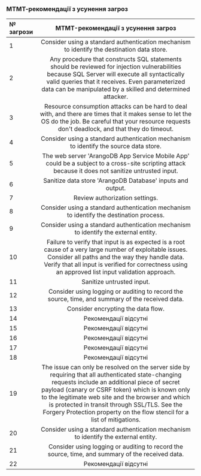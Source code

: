 ### МТМТ-рекомендації з усунення загроз

| № загрози | MTMT-рекомендації з усунення загроз | 
| :- | :-: |
| 1 | Consider using a standard authentication mechanism to identify the destination data store.|
| 2 | Any procedure that constructs SQL statements should be reviewed for injection vulnerabilities because SQL Server will execute all syntactically valid queries that it receives. Even parameterized data can be manipulated by a skilled and determined attacker.|
| 3 | Resource consumption attacks can be hard to deal with, and there are times that it makes sense to let the OS do the job. Be careful that your resource requests don't deadlock, and that they do timeout.|
| 4 | Consider using a standard authentication mechanism to identify the source data store.|
| 5 | The web server 'ArangoDB App Service Mobile App' could be a subject to a cross-site scripting attack because it does not sanitize untrusted input.|
| 6 | Sanitize data store 'ArangoDB Database' inputs and output.|
| 7 | Review authorization settings.|
| 8 | Consider using a standard authentication mechanism to identify the destination process.|
| 9 | Consider using a standard authentication mechanism to identify the external entity.|
| 10 | Failure to verify that input is as expected is a root cause of a very large number of exploitable issues. Consider all paths and the way they handle data. Verify that all input is verified for correctness using an approved list input validation approach.|
| 11 | Sanitize untrusted input.|
| 12 | Consider using logging or auditing to record the source, time, and summary of the received data.|
| 13 | Consider encrypting the data flow.|
| 14 | Рекомендації відсутні |
| 15 | Рекомендації відсутні |
| 16 | Рекомендації відсутні |
| 17 | Рекомендації відсутні |
| 18 | Рекомендації відсутні |
| 19 |  The issue can only be resolved on the server side by requiring that all authenticated state-changing requests include an additional piece of secret payload (canary or CSRF token) which is known only to the legitimate web site and the browser and which is protected in transit through SSL/TLS. See the Forgery Protection property on the flow stencil for a list of mitigations.|
| 20 | Consider using a standard authentication mechanism to identify the external entity. |
| 21 | Consider using logging or auditing to record the source, time, and summary of the received data.|
| 22 | Рекомендації відсутні |